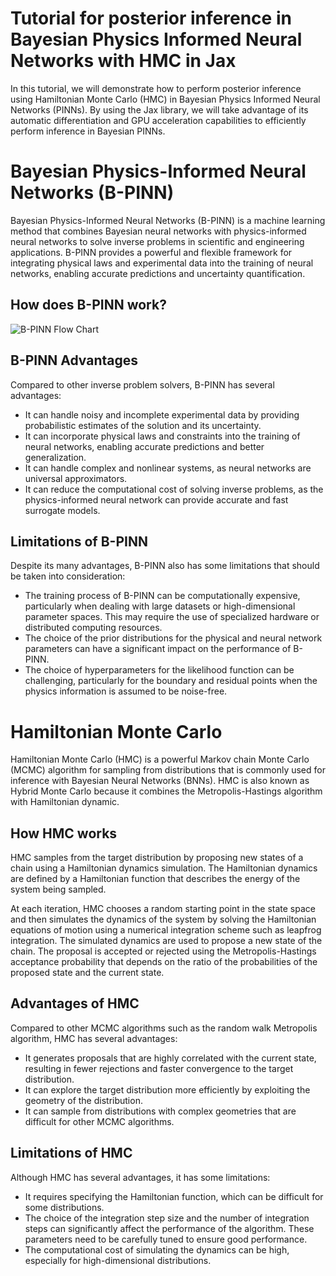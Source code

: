 # Tutorial for posterior inference in Bayesian Physics Informed Neural Networks with HMC in Jax

In this tutorial, we will demonstrate how to perform posterior inference using Hamiltonian Monte Carlo (HMC) in Bayesian Physics Informed Neural Networks (PINNs). By using the Jax library, we will take advantage of its automatic differentiation and GPU acceleration capabilities to efficiently perform inference in Bayesian PINNs.

# Bayesian Physics-Informed Neural Networks (B-PINN) 

Bayesian Physics-Informed Neural Networks (B-PINN) is a machine learning method that combines Bayesian neural networks with physics-informed neural networks to solve inverse problems in scientific and engineering applications. B-PINN provides a powerful and flexible framework for integrating physical laws and experimental data into the training of neural networks, enabling accurate predictions and uncertainty quantification.

## How does B-PINN work?
![B-PINN Flow Chart](https://drive.google.com/uc?id=1UvxadtquFBS_F7wIOY6NRJyTHa0poXRp)

## B-PINN Advantages
Compared to other inverse problem solvers, B-PINN has several advantages:

- It can handle noisy and incomplete experimental data by providing probabilistic estimates of the solution and its uncertainty.
- It can incorporate physical laws and constraints into the training of neural networks, enabling accurate predictions and better generalization.
- It can handle complex and nonlinear systems, as neural networks are universal approximators.
- It can reduce the computational cost of solving inverse problems, as the physics-informed neural network can provide accurate and fast surrogate models.

## Limitations of B-PINN
Despite its many advantages, B-PINN also has some limitations that should be taken into consideration:

- The training process of B-PINN can be computationally expensive, particularly when dealing with large datasets or high-dimensional parameter spaces. This may require the use of specialized hardware or distributed computing resources.
- The choice of the prior distributions for the physical and neural network parameters can have a significant impact on the performance of B-PINN. 
- The choice of hyperparameters for the likelihood function can be challenging, particularly for the boundary and residual points when the physics information is assumed to be noise-free.

# Hamiltonian Monte Carlo
Hamiltonian Monte Carlo (HMC) is a powerful Markov chain Monte Carlo (MCMC) algorithm for sampling from distributions that is commonly used for inference with Bayesian Neural Networks (BNNs). HMC is also known as Hybrid Monte Carlo because it combines the Metropolis-Hastings algorithm with Hamiltonian dynamic.

## How HMC works
HMC samples from the target distribution by proposing new states of a chain using a Hamiltonian dynamics simulation. The Hamiltonian dynamics are defined by a Hamiltonian function that describes the energy of the system being sampled.

At each iteration, HMC chooses a random starting point in the state space and then simulates the dynamics of the system by solving the Hamiltonian equations of motion using a numerical integration scheme such as leapfrog integration. The simulated dynamics are used to propose a new state of the chain. The proposal is accepted or rejected using the Metropolis-Hastings acceptance probability that depends on the ratio of the probabilities of the proposed state and the current state.

## Advantages of HMC
Compared to other MCMC algorithms such as the random walk Metropolis algorithm, HMC has several advantages:

- It generates proposals that are highly correlated with the current state, resulting in fewer rejections and faster convergence to the target distribution.
- It can explore the target distribution more efficiently by exploiting the geometry of the distribution.
- It can sample from distributions with complex geometries that are difficult for other MCMC algorithms.

## Limitations of HMC
Although HMC has several advantages, it has some limitations:

- It requires specifying the Hamiltonian function, which can be difficult for some distributions.
- The choice of the integration step size and the number of integration steps can significantly affect the performance of the algorithm. These parameters need to be carefully tuned to ensure good performance.
- The computational cost of simulating the dynamics can be high, especially for high-dimensional distributions.
